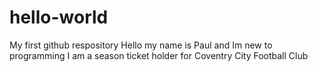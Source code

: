 # hello-world
My first github respository
Hello my name is Paul and Im new to programming
I am a season ticket holder for Coventry City Football Club
